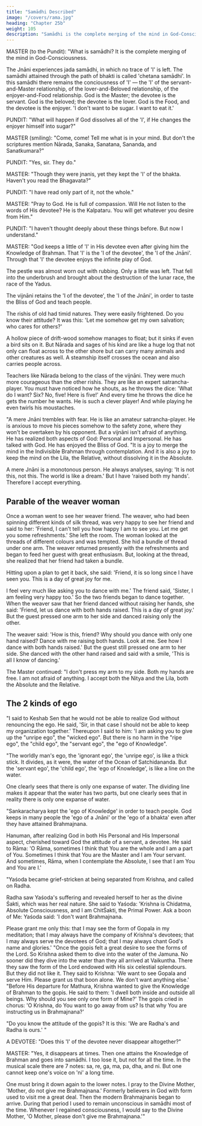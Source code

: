 ```yaml
---
title: "Samādhi Described"
image: "/covers/rama.jpg"
heading: "Chapter 25b"
weight: 105
description: "Samādhi is the complete merging of the mind in God-Consciousness"
---
```



MASTER (to the Pundit): "What is samādhi? It is the complete merging of the mind in God-Consciousness. 

The Jnāni experiences jada samādhi, in which no trace of 'I' is left. The samādhi attained through the path of bhakti is called 'chetana samādhi'. In this samādhi there remains the conciousness of 'I' ― the 'I' of the servant-and-Master relationship, of the lover-and-Beloved relationship, of the enjoyer-and-Food relationship.
God is the Master; the devotee is the servant. God is the beloved; the devotee is the lover. God is the Food, and the devotee is the enjoyer. 'I don't want to be sugar. I want to eat it.'

PUNDIT: "What will happen if God dissolves all of the 'I', if He changes the enjoyer himself into sugar?"

MASTER (smiling): "Come, come! Tell me what is in your mind. But don't the scriptures mention Nārada, Sanaka, Sanatana, Sananda, and Sanatkumara?"

PUNDIT: "Yes, sir. They do."

MASTER: "Though they were jnanis, yet they kept the 'I' of the bhakta. Haven't you read the Bhagavata?"

PUNDIT: "I have read only part of it, not the whole."

MASTER: "Pray to God. He is full of compassion. Will He not listen to the words of His devotee? He is the Kalpataru. You will get whatever you desire from Him."

PUNDIT: "I haven't thought deeply about these things before. But now I understand."

MASTER: "God keeps a little of 'I' in His devotee even after giving him the Knowledge of Brahman. That 'I' is the 'I of the devotee', the 'I of the Jnāni'. Through that 'I' the devotee enjoys the infinite play of God.

The pestle was almost worn out with rubbing. Only a little was left. That fell into the underbrush and brought about the destruction of the lunar race, the race of the Yadus. 

The vijnāni retains the 'I of the devotee', the 'I of the Jnāni', in order to taste the Bliss of God and teach people.

The rishis of old had timid natures. They were easily frightened. Do you know their attitude? It was this: 'Let me somehow get my own salvation; who cares for others?' 

A hollow piece of drift-wood somehow manages to float; but it sinks if even a bird sits on it. But Nārada and sages of his kind are like a huge log that not only can float across to the other shore but can carry many animals and other creatures as well. A steamship
itself crosses the ocean and also carries people across.

Teachers like Nārada belong to the class of the vijnāni. They were much more courageous than the other rishis. They are like an expert satrancha-player. You must
have noticed how he shouts, as he throws the dice: 'What do I want? Six? No, five! Here
is five!' And every time he throws the dice he gets the number he wants. He is such a
clever player! And while playing he even twirls his moustaches.

"A mere Jnāni trembles with fear. He is like an amateur satrancha-player. He is anxious
to move his pieces somehow to the safety zone, where they won't be overtaken by his
opponent. But a vijnāni isn't afraid of anything. He has realized both aspects of God:
Personal and Impersonal. He has talked with God. He has enjoyed the Bliss of God.
"It is a joy to merge the mind in the Indivisible Brahman through contemplation. And it
is also a joy to keep the mind on the Lila, the Relative, without dissolving it in the
Absolute.

A mere Jnāni is a monotonous person. He always analyses, saying: 'It is not this, not this. The world is like a dream.' But I have 'raised both my hands'. Therefore I accept everything.

## Parable of the weaver woman

Once a woman went to see her weaver friend. The weaver, who had been spinning different kinds of silk thread, was very happy to see her friend and said to
her: 'Friend, I can't tell you how happy I am to see you. Let me get you some refreshments.' She left the room. The woman looked at the threads of different colours
and was tempted. She hid a bundle of thread under one arm. The weaver returned presently with the refreshments and began to feed her guest with great enthusiasm. But,
looking at the thread, she realized that her friend had taken a bundle. 

Hitting upon a plan to get it back, she said: 'Friend, it is so long since I have seen you. This is a day of
great joy for me. 

I feel very much like asking you to dance with me.' The friend said, 'Sister, I am feeling very happy too.' So the two friends began to dance together. When
the weaver saw that her friend danced without raising her hands, she said: 'Friend, let
us dance with both hands raised. This is a day of great joy.' But the guest pressed one
arm to her side and danced raising only the other. 

The weaver said: 'How is this, friend? Why should you dance with only one hand raised? Dance with me raising both hands.
Look at me. See how I dance with both hands raised.' But the guest still pressed one
arm to her side. She danced with the other hand raised and said with a smile, 'This is all
I know of dancing.'

The Master continued: "I don't press my arm to my side. Both my hands are free. I am not afraid of anything. I accept both the Nitya and the Lila, both the Absolute and the Relative.

## The 2 kinds of ego

"I said to Keshab Sen that he would not be able to realize God without renouncing the ego. He said, 'Sir, in that case I should not be able to keep my organization together.' Thereupon I said to him: 'I am asking you to give up the "unripe ego", the "wicked ego".
But there is no harm in the "ripe ego", the "child ego", the "servant ego", the "ego of
Knowledge".

"The worldly man's ego, the 'ignorant ego', the 'unripe ego', is like a thick stick. It divides, as it were, the water of the Ocean of Satchidananda. But the 'servant ego', the 'child ego', the 'ego of Knowledge', is like a line on the water. 

One clearly sees that there is only one expanse of water. The dividing line makes it appear that the water has two parts, but one clearly sees that in reality there is only one expanse of water. 

"Sankaracharya kept the 'ego of Knowledge' in order to teach people. God keeps in many people the 'ego of a Jnāni' or the 'ego of a bhakta' even after they have attained Brahmajnana. 

Hanuman, after realizing God in both His Personal and His Impersonal aspect, cherished toward God the attitude of a servant, a devotee. He said to Rāma: 'O
Rāma, sometimes I think that You are the whole and I am a part of You. Sometimes I
think that You are the Master and I am Your servant. And sometimes, Rāma, when I
contemplate the Absolute, I see that I am You and You are I.'

"Yaśoda became grief-stricken at being separated from Krishna, and called on Radha.

Radha saw Yaśoda's suffering and revealed herself to her as the divine Śakti, which was her real nature. She said to Yaśoda: 'Krishna is Chidatma, Absolute Consciousness, and I am ChitŚakti, the Primal Power. Ask a boon of Me: Yaśoda said: 'I don't want Brahmajnana. 

Please grant me only this: that I may see the form of Gopala in my meditation; that I may always have the company of Krishna's devotees; that I may
always serve the devotees of God; that I may always chant God's name and glories.'
"Once the gopis felt a great desire to see the forms of the Lord. So Krishna asked them
to dive into the water of the Jamuna. No sooner did they dive into the water than they
all arrived at Vaikuntha. There they saw the form of the Lord endowed with His six
celestial splendours. But they did not like it. They said to Krishna: 'We want to see
Gopala and serve Him. Please grant us that boon alone. We don't want anything else.'
"Before His departure for Mathura, Krishna wanted to give the Knowledge of Brahman to
the gopis. He said to them: 'I dwell both inside and outside all beings. Why should you
see only one form of Mine?' The gopis cried in chorus: 'O Krishna, do You want to go
away from us? Is that why You are instructing us in Brahmajnana?'

"Do you know the attitude of the gopis? It is this: 'We are Radha's and Radha is ours.' "

A DEVOTEE: "Does this 'I' of the devotee never disappear altogether?"

MASTER: "Yes, it disappears at times. Then one attains the Knowledge of Brahman and goes into samādhi. I too lose it, but not for all the time. In the musical scale there are 7 notes: sa, re, ga, ma, pa, dha, and ni. But one cannot keep one's voice on 'ni' a
long time. 

One must bring it down again to the lower notes. I pray to the Divine Mother, 'Mother, do not give me Brahmajnana.' Formerly believers in God with form used to visit
me a great deal. Then the modern Brahmajnanis began to arrive. During that period I used to remain unconscious in samādhi most of the time. Whenever I regained consciousness, I would say to the Divine Mother, 'O Mother, please don't give me Brahmajnana.'"


